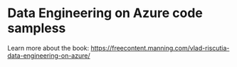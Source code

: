 # Data Engineering on Azure code sampless

Learn more about the book: https://freecontent.manning.com/vlad-riscutia-data-engineering-on-azure/
